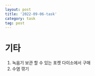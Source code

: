```yaml
---
layout: post
title: '2022-09-06-task'
category: task
tag: post
---
```


# 기타
1. 녹음기 보관 할 수 있는 포켓 다이소에서 구매
2. 수염 깎기